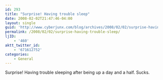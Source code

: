 ```yaml
---
id: 293
title: "Surprise! Having trouble sleep"
date: 2008-02-02T21:47:46-04:00
layout: single
guid: 'http://www.cyberjunx.com/blog/archives/2008/02/02/surprise-having-trouble-sleep/'
permalink: /2008/02/02/surprise-having-trouble-sleep/
ljID:
    - '460'
aktt_twitter_id:
    - '671612752'
categories:
    - General
---
```


Surprise! Having trouble sleeping after being up a day and a half. Sucks.
